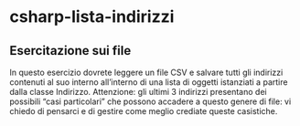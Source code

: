 # csharp-lista-indirizzi

## Esercitazione sui file

In questo esercizio dovrete leggere un file CSV e salvare tutti gli indirizzi contenuti al suo interno all’interno di una lista di oggetti istanziati a partire dalla classe Indirizzo.
Attenzione: gli ultimi 3 indirizzi presentano dei possibili “casi particolari” che possono accadere a questo genere di file: vi chiedo di pensarci e di gestire come meglio crediate queste casistiche.
